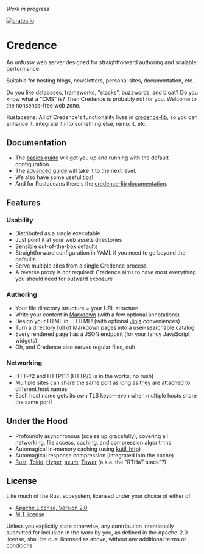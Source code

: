 *Work in progress*

[![crates.io](https://img.shields.io/crates/v/credence?color=%23227700)](https://crates.io/crates/credence)

Credence
========

An unfussy web server designed for straightforward authoring and scalable performance.

Suitable for hosting blogs, newsletters, personal sites, documentation, etc.

Do you like databases, frameworks, "stacks", buzzwords, and bloat? Do you know what a "CMS" is? Then Credence is probably not for you. Welcome to the nonsense-free web zone.

Rustaceans: All of Credence's functionality lives in [credence-lib](https://crates.io/crates/credence-lib), so you can enhance it, integrate it into something else, remix it, etc.

Documentation
-------------

* The [basics guide](documentation/basics.md) will get you up and running with the default configuration.
* The [advanced guide](documentation/advanced.md) will take it to the next level.
* We also have some useful [tips](documentation/tips.md)!
* And for Rustaceans there's the [credence-lib documentation](https://docs.rs/credence-lib/latest/credence_lib/).

Features
--------

### Usability

* Distributed as a single executable
* Just point it at your web assets directories
* Sensible out-of-the-box defaults
* Straightforward configuration in YAML if you need to go beyond the defaults
* Serve multiple sites from a single Credence process
* A reverse proxy is *not* required: Credence aims to have most everything you should need for outward exposure

### Authoring

* Your file directory structure = your URL structure
* Write your content in [Markdown](https://en.wikipedia.org/wiki/Markdown) (with a few optional annotations)
* Design your HTML in ... HTML! (with optional [Jinja](https://en.wikipedia.org/wiki/Jinja_\(template_engine\)) conveniences)
* Turn a directory full of Markdown pages into a user-searchable catalog
* Every rendered page has a JSON endpoint (for your fancy JavaScript widgets)
* Oh, and Credence also serves regular files, duh

### Networking

* HTTP/2 and HTTP/1.1 (HTTP/3 is in the works; no rush)
* Multiple sites can share the same port as long as they are attached to different host names
* Each host name gets its own TLS keys—even when multiple hosts share the same port!

Under the Hood
--------------

* Profoundly asynchronous (scales up gracefully), covering all networking, file access, caching, and compression algorithms
* Automagical in-memory caching (using [kutil_http](https://docs.rs/kutil-http/latest/kutil_http/tower/caching/struct.CachingLayer.html))
* Automagical response compression (integrated into the cache)
* [Rust](https://www.rust-lang.org/), [Tokio](https://github.com/tokio-rs/tokio), [Hyper](https://github.com/hyperium/hyper), [axum](https://github.com/tokio-rs/axum), [Tower](https://github.com/tower-rs/tower) (a.k.a. the "RTHaT stack"?)

License
-------

Like much of the Rust ecosystem, licensed under your choice of either of

* [Apache License, Version 2.0](LICENSE-APACHE)
* [MIT license](LICENSE-MIT)

Unless you explicitly state otherwise, any contribution intentionally submitted for inclusion in the work by you, as defined in the Apache-2.0 license, shall be dual licensed as above, without any additional terms or conditions.
